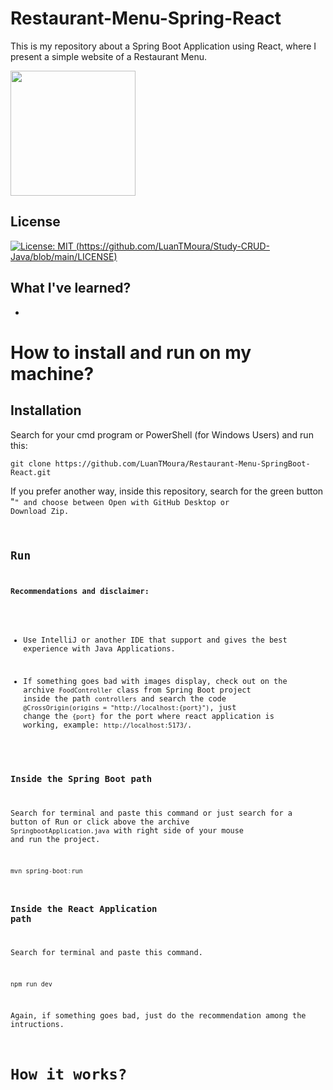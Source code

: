 # Restaurant-Menu-Spring-React
 This is my repository about a Spring Boot Application using React, where I present a simple website of a Restaurant Menu.

<img src="https://github.com/LuanTMoura/Restaurant-Menu-SpringBoot-React/imgs/demo.png" widht=400px height=200px/>

 ## License

[![License: MIT (https://github.com/LuanTMoura/Study-CRUD-Java/blob/main/LICENSE)](https://img.shields.io/badge/License-MIT-yellow.svg)](https://opensource.org/licenses/MIT)

 ## What I've learned?

- 

# How to install and run on my machine?

## Installation

Search for your cmd program or PowerShell (for Windows Users) and run this:
```
git clone https://github.com/LuanTMoura/Restaurant-Menu-SpringBoot-React.git
```

If you prefer another way, inside this repository, search for the green button "<Code>" and choose between Open with GitHub Desktop or Download Zip.

## Run

**Recommendations and disclaimer:**

- Use IntelliJ or another IDE that support and gives the best experience with Java Applications.

- If something goes bad with images display, check out on the archive ``FoodController`` class from Spring Boot project inside the path ``controllers`` and search the code ``@CrossOrigin(origins = "http://localhost:{port}")``, just change the ``{port}`` for the port where react application is working, example: ``http://localhost:5173/``.

### Inside the Spring Boot path
Search for terminal and paste this command or just search for a button of Run or click above the archive ``SpringbootApplication.java`` with right side of your mouse and run the project.
```java
mvn spring-boot:run
```

### Inside the React Application path
Search for terminal and paste this command.
```tsx
npm run dev
```
Again, if something goes bad, just do the recommendation among the intructions.

# How it works? 
